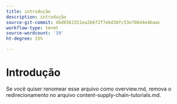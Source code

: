```yaml
---
title: introdução
description: introdução
source-git-commit: dbd6561551ea2b6f2f7ebd36fc53e70644e4baac
workflow-type: tm+mt
source-wordcount: '19'
ht-degree: 15%

---
```


# Introdução

Se você quiser renomear esse arquivo como overview.md, remova o redirecionamento no arquivo content-supply-chain-tutorials.md.
